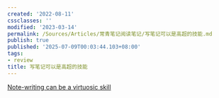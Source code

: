 ```yaml
---
created: '2022-08-11'
cssclasses: ''
modified: '2023-03-14'
permalink: /Sources/Articles/常青笔记阅读笔记/写笔记可以是高超的技能.md
publish: true
published: '2025-07-09T00:03:44.103+08:00'
tags:
- review
title: 写笔记可以是高超的技能
---
```

[Note-writing can be a virtuosic skill](https://notes.andymatuschak.org/z4erJ1AQZ28DEMUv3p7AfGNqooWp8pLUVFnQ8)